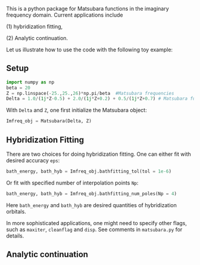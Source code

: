 This is a python package for Matsubara functions in the imaginary frequency domain. Current applications include

(1) hybridization fitting,

(2) Analytic continuation.

Let us illustrate how to use the code with the following toy example:
## Setup
```python
import numpy as np
beta = 20
Z = np.linspace(-25.,25.,26)*np.pi/beta  #Matsubara frequencies
Delta = 1.0/(1j*Z-0.5) + 2.0/(1j*Z+0.2) + 0.5/(1j*Z+0.7) # Matsubara functions on these frequencies
```

With `Delta` and `Z`, one first initialize the Matsubara object:
```python
Imfreq_obj = Matsubara(Delta, Z)
```

## Hybridization Fitting
There are two choices for doing hybridization fitting. One can either fit with desired accuracy `eps`:
```python
bath_energy, bath_hyb = Imfreq_obj.bathfitting_tol(tol = 1e-6)
```
Or fit with specified number of interpolation points `Np`:
```python
bath_energy, bath_hyb = Imfreq_obj.bathfitting_num_poles(Np = 4)
```
Here `bath_energy` and `bath_hyb` are desired quantities of hybridization orbitals. 

In more sophisticated applications, one might need to specify other flags, such as `maxiter`, `cleanflag` and `disp`. See comments in `matsubara.py` for details.

## Analytic continuation
